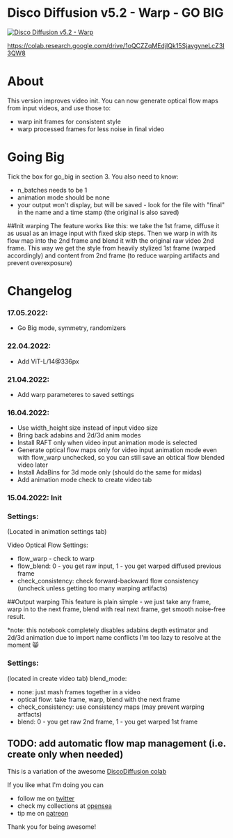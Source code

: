 # Disco Diffusion v5.2 - Warp - GO BIG

[![Disco Diffusion v5.2 - Warp](https://colab.research.google.com/assets/colab-badge.svg)](https://colab.research.google.com/github/Sxela/DiscoDiffusion-Warp/blob/main/Disco_Diffusion_v5_2_Warp.ipynb)

https://colab.research.google.com/drive/1oQCZZqMEdjIQk15SjavgyneLcZ3I3QW8

# About
This version improves video init. You can now generate optical flow maps from input videos, and use those to:
- warp init frames for consistent style 
- warp processed frames for less noise in final video

# Going Big
Tick the box for go_big in section 3. 
You also need to know:
- n_batches needs to be 1
- animation mode should be none
- your output won't display, but will be saved - look for the file with "final" in the name and a time stamp (the original is also saved)


##Init warping
The feature works like this: we take the 1st frame, diffuse it as usual as an image input with fixed skip steps. Then we warp in with its flow map into the 2nd frame and blend it with the original raw video 2nd frame. This way we get the style from heavily stylized 1st frame (warped accordingly) and content from 2nd frame (to reduce warping artifacts and prevent overexposure)

# Changelog
### 17.05.2022:
- Go Big mode, symmetry, randomizers
### 22.04.2022:
- Add ViT-L/14@336px
### 21.04.2022: 
- Add warp parameteres to saved settings
### 16.04.2022:
- Use width_height size instead of input video size
- Bring back adabins and 2d/3d anim modes
- Install RAFT only when video input animation mode is selected
- Generate optical flow maps only for video input animation mode even with flow_warp unchecked, so you can still save an obtical flow blended video later
- Install AdaBins for 3d mode only (should do the same for midas)
- Add animation mode check to create video tab 
### 15.04.2022: Init


### Settings: 
(Located in animation settings tab)

Video Optical Flow Settings:
- flow_warp - check to warp
- flow_blend: 0 - you get raw input, 1 - you get warped diffused previous frame 
- check_consistency: check forward-backward flow consistency (uncheck unless getting too many warping artifacts)

##Output warping
This feature is plain simple - we just take any frame, warp in to the next frame, blend with real next frame, get smooth noise-free result.

*note: this notebook completely disables adabins depth estimator and 2d/3d animation due to import name conflicts I'm too lazy to resolve at the moment 😸

### Settings: 
(located in create video tab)
blend_mode: 
- none: just mash frames together in a video
- optical flow: take frame, warp, blend with the next frame
- check_consistency: use consistency maps (may prevent warping artfacts)
- blend: 0 - you get raw 2nd frame, 1 - you get warped 1st frame

## TODO: add automatic flow map management (i.e. create only when needed)

This is a variation of the awesome [DiscoDiffusion colab](https://colab.research.google.com/github/alembics/disco-diffusion/blob/main/Disco_Diffusion.ipynb#scrollTo=Changelog)

If you like what I'm doing you can
- follow me on [twitter](https://twitter.com/devdef)
- check my collections at [opensea](https://opensea.io/collection/ai-scrapers)
- tip me on [patreon](https://www.patreon.com/sxela) 

Thank you for being awesome!
